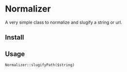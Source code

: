 # Normalizer
 A very simple class to normalize and slugify a string or url.

## Install

## Usage

```
Normalizer::slugifyPath($string)
```
